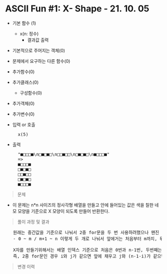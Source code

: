# ASCII Fun #1: X- Shape - 21. 10. 05

- 기본 함수 (1)
  - x(n: 정수)
    - 결과값 출력
- 기본적으로 주어지는 객체(0)
- 문제에서 요구하는 다른 함수(0)
- 추가함수(0)
- 추가클래스(0)
  - 구성함수(0)
- 추가객체(0)
- 추가변수(0)

- 입력 or 호출
  <pre>
    x(5)
  </pre>
 
- 출력
  <pre>
    "■□□□■\n□■□■□\n□□■□□\n□■□■□\n■□□□■"
    =>
    ■□□□■
    □■□■□
    □□■□□
    □■□■□
    ■□□□■
  </pre>

> 문제
  - 이 문제는 n*n 사이즈의 정사각형 배열을 만들고 안에 들어있는 값은 색을 칠한 네모 모양을 기준으로 X 모양이 되도록 만들어 반환한다.

> 풀이 과정 및 결과
<pre>
   원래는 중간값을 기준으로 나눠서 2중 for문을 두 번 사용하려했으나 왠진 모르겠지만 2중 for문 하나로 해결이 됨
   - 0 ~ m / m+1 ~ n 이렇게 두 개로 나눠서 앞에거는 처음부터 m까지, 뒤에거는 m+1부터 n까지 문자를 만드려했음.

   X자를 만들기위해서는 배열 인덱스 기준으로 처음은 0번과 n-1번, 두번째는 1번과 n-2번, 세번째는 2번과 n-3번 이런식으로 앞은 하나씩 늘려가고 뒤는 하나씩 줄여가면서 만드는 것을 볼 수 있음.
   즉, 2중 for문인 경우 i와 j가 같으면 앞에 채우고 j와 (n-1-i)가 같으면 뒤에 채우는 것이 됨.
</pre>

>변경 이력
<pre>
</pre>